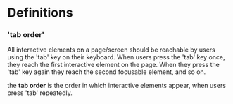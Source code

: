 # Definitions

### 'tab order'

All interactive elements on a page/screen should be reachable by users using the 'tab' key on their keyboard. 
When users press the 'tab' key once, they reach the first interactive element on the page. When they press the 'tab' key again they reach the second focusable element, and so on.

the **tab order** is the order in which interactive elements appear, when users press 'tab' repeatedly.

